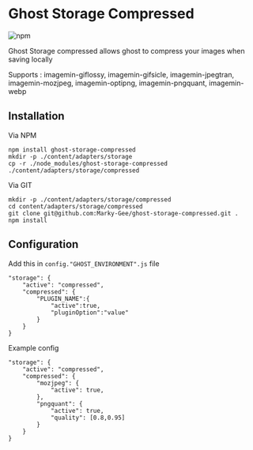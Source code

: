 # Ghost Storage Compressed

![npm](https://img.shields.io/npm/dt/ghost-storage-compressed.svg)

Ghost Storage compressed allows ghost to compress your images when saving locally

Supports : imagemin-giflossy, imagemin-gifsicle, imagemin-jpegtran, imagemin-mozjpeg, imagemin-optipng, imagemin-pngquant, imagemin-webp

## Installation

Via NPM

```
npm install ghost-storage-compressed
mkdir -p ./content/adapters/storage
cp -r ./node_modules/ghost-storage-compressed ./content/adapters/storage/compressed
```

Via GIT

```
mkdir -p ./content/adapters/storage/compressed
cd content/adapters/storage/compressed
git clone git@github.com:Marky-Gee/ghost-storage-compressed.git .
npm install
```

## Configuration

Add this in `config."GHOST_ENVIRONMENT".js` file

```
"storage": {
    "active": "compressed",
    "compressed": {
        "PLUGIN_NAME":{
            "active":true,
            "pluginOption":"value"
        }
    }
}
```

Example config

```
"storage": {
    "active": "compressed",
    "compressed": {
        "mozjpeg": {
            "active": true,
        },
        "pngquant": {
            "active": true,
            "quality": [0.8,0.95]
        }
    }
}
```
